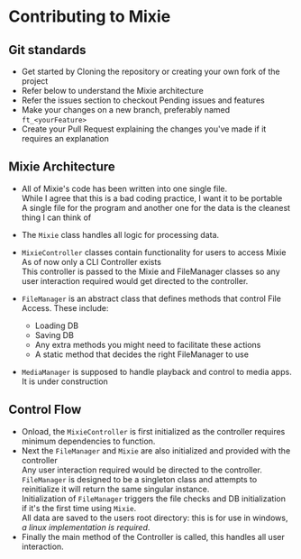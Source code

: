 # Contributing to Mixie

## Git standards

* Get started by Cloning the repository or creating your own fork of the project  
* Refer below to understand the Mixie architecture  
* Refer the issues section to checkout Pending issues and features  
* Make your changes on a new branch, preferably named `ft_<yourFeature>`  
* Create your Pull Request explaining the changes you've made if it requires an explanation

## Mixie Architecture

* All of Mixie's code has been written into one single file.  
  While I agree that this is a bad coding practice, I want it to be portable  
  A single file for the program and another one for the data is the cleanest thing I can think of  

* The `Mixie` class handles all logic for processing data.  
* `MixieController` classes contain functionality for users to access Mixie  
  As of now only a CLI Controller exists  
  This controller is passed to the Mixie and FileManager classes so any user interaction required would get directed to the controller.
* `FileManager` is an abstract class that defines methods that control File Access. These include:  
  * Loading DB  
  * Saving DB  
  * Any extra methods you might need to facilitate these actions  
  * A static method that decides the right FileManager to use  
* `MediaManager` is supposed to handle playback and control to media apps.  
  It is under construction  

## Control Flow

* Onload, the `MixieController` is first initialized as the controller requires minimum dependencies to function.  
* Next the `FileManager` and `Mixie` are also initialized and provided with the controller  
  Any user interaction required would be directed to the controller.  
  `FileManager` is designed to be a singleton class and attempts to reinitialize it will return the same singular instance.  
  Initialization of `FileManager` triggers the file checks and DB initialization if it's the first time using `Mixie`.  
  All data are saved to the users root directory: this is for use in windows, *a linux implementation is required*.
* Finally the main method of the Controller is called, this handles all user interaction.
